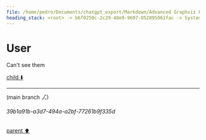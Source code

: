 ```yaml
---
file: /home/pedro/Documents/chatgpt_export/Markdown/Advanced Graphviz Features Demo.md
heading_stack: <root> -> b6f0250c-2c29-48e9-9697-052895061fac -> System -> c0382b3d-5622-418c-82c6-9718652426a2 -> System -> aaa25ba6-dd5e-4b1d-a80b-8cfeb32cd076 -> User -> 2dfbde17-251d-4960-802d-72d431931ba2 -> Assistant -> aaa29eee-17fd-487c-9deb-9b0f300cc79d -> User -> 899b2696-4470-4399-bbbf-d405265e6076 -> Assistant -> 1. Cluster Subgraphs -> aaa2a038-fe85-4b61-ac93-315b624f7960 -> User -> 247dcca5-8dcd-41d5-99b5-0f9c27db63cd -> Assistant -> 9a45f68f-3816-4a98-9de0-66386b0eb41d -> Tool -> 1c9f4085-df27-4ed2-bfd8-547cd8e5e1e2 -> Assistant -> aaa27f58-1e05-4376-b04e-3e4cacc7d472 -> User -> 3be2e9af-c5c5-49aa-8a0b-8ad2b0f975b6 -> Assistant -> 5111d7fb-a43d-460d-bed5-a40ddc510dc8 -> Tool -> 50b0868d-0be4-447b-a431-af11411e85e8 -> Assistant -> aaa2d875-c964-4e5d-a5b3-2ebbbdafad2a -> User -> b92aec5b-e020-4ae3-8ff0-0974f1614b07 -> Assistant -> 49a3bc25-0285-4ece-b65d-ce82f416f859 -> Tool -> ef91a623-a39f-4548-b0ad-48f0b5c96030 -> Assistant -> aaa2c84d-8fc9-4e41-b1a1-fe4a3eada151 -> User -> 23c6542f-8569-4f57-b2be-e524ad5ccd3d -> Assistant -> a5919e32-7b77-40d0-b209-b614fb566858 -> Tool -> 745c5813-312a-4906-9321-b0fe412a7b76 -> Assistant -> aaa21b4b-34b3-45c4-96f0-53f36b37d583 -> User -> 8e144ddf-3c9f-4599-a480-e8830fb235f9 -> Assistant -> 3839d5f4-f3d7-4162-8533-4101ce44fa43 -> Tool -> 1cf12e0f-14a2-4fee-a61f-2cd969ff35a1 -> Assistant -> aaa2d8fa-6d82-4a65-8fdd-90f2c097a310 -> User -> eb70e0da-e84f-450f-91ab-5d177513a2da -> Assistant -> aaa20318-635e-412b-b4e2-6a63f688d7d9 -> User -> 90db216e-2a39-45cb-8765-ee389c0e1183 -> Assistant -> f52d810e-d9c3-406f-942d-d4f1e6a1b038 -> Tool -> f36ba0a1-6052-472d-a226-b205f41dcad8 -> Assistant -> aaa25609-6673-48f2-9f4b-87e8fd51e153 -> User
---
```

# User

Can't see them

[child ⬇️](#39b1a91b-a3d7-494a-a2bf-77261b9f335d)

---

(main branch ⎇)
###### 39b1a91b-a3d7-494a-a2bf-77261b9f335d
[parent ⬆️](#aaa25609-6673-48f2-9f4b-87e8fd51e153)
